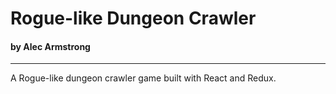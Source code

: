 # Rogue-like Dungeon Crawler
#### by Alec Armstrong

---
A Rogue-like dungeon crawler game built with React and Redux.
